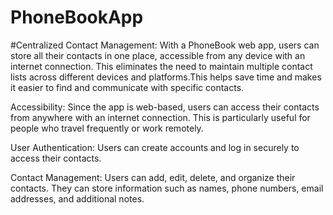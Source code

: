 # PhoneBookApp
#Centralized Contact Management:    With a PhoneBook web app, users can store all their contacts in one place, accessible from any device with an internet connection. This eliminates the need to maintain multiple contact lists across different devices and platforms.This helps save time and makes it easier to find and communicate with specific contacts.

Accessibility: Since the app is web-based, users can access their contacts from anywhere with an internet connection. This is particularly useful for people who travel frequently or work remotely.

User Authentication: Users can create accounts and log in securely to access their contacts.

Contact Management: Users can add, edit, delete, and organize their contacts. They can store information such as names, phone numbers, email addresses, and additional notes.
